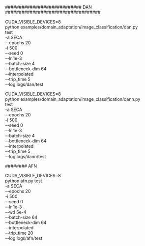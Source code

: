 ############################ DAN ###################################

CUDA_VISIBLE_DEVICES=8 \
python examples/domain_adaptation/image_classification/dan.py \
test \
-a SECA \
--epochs 20 \
-i 500 \
--seed 0 \
--lr 1e-3 \
--batch-size 4 \
--bottleneck-dim 64 \
--interpolated \
--trip_time 5 \
--log logs/dan/test




CUDA_VISIBLE_DEVICES=8 \
python examples/domain_adaptation/image_classification/dann.py \
test \
-a SECA \
--epochs 20 \
-i 500 \
--seed 0 \
--lr 1e-3 \
--batch-size 4 \
--bottleneck-dim 64 \
--interpolated \
--trip_time 5 \
--log logs/dann/test



######## AFN

CUDA_VISIBLE_DEVICES=8 \
python afn.py test \
-a SECA \
--epochs 20 \
-i 500 \
--seed 0 \
--lr 1e-3 \
--wd 5e-4 \
--batch-size 64 \
--bottleneck-dim 64 \
--interpolated \
--trip_time 20 \
--log logs/afn/test